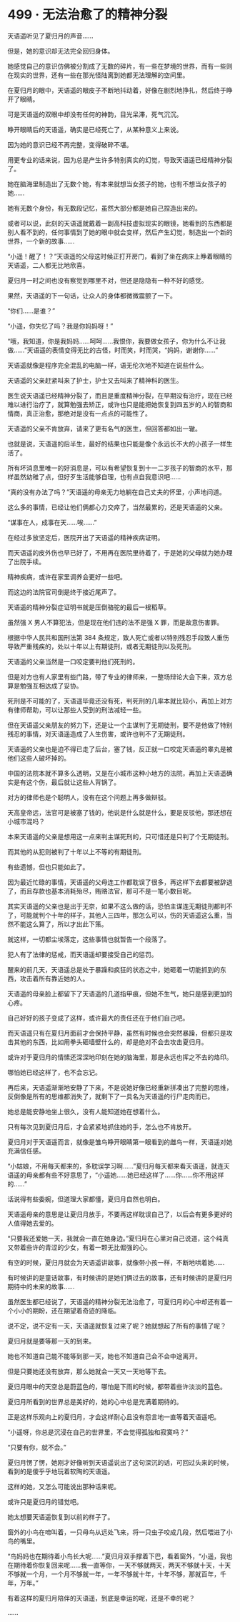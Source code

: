 # 499 · 无法治愈了的精神分裂

天语遥听见了夏归月的声音……

但是，她的意识却无法完全回归身体。

她感觉自己的意识仿佛被分割成了无数的碎片，有一些在梦境的世界，而有一些则在现实的世界，还有一些在那光怪陆离到她都无法理解的空间里。

在夏归月的眼中，天语遥的眼皮子不断地抖动着，好像在剧烈地挣扎，然后终于睁开了眼睛。

可是天语遥的双眼中却没有任何的神韵，目光呆滞，死气沉沉。

睁开眼睛后的天语遥，确实是已经死亡了，从某种意义上来说。

因为她的意识已经不再完整，变得破碎不堪。

用更专业的话来说，因为总是产生许多特别真实的幻觉，导致天语遥已经精神分裂了。

她在脑海里制造出了无数个她，有本来就想当女孩子的她，也有不想当女孩子的她……

她有无数个身份，有无数段记忆，虽然大部分都是她自己捏造出来的。

或者可以说，此刻的天语遥就戴着一副高科技虚拟现实的眼镜，她看到的东西都是别人看不到的，任何事情到了她的眼中就会变样，然后产生幻觉，制造出一个新的世界，一个新的故事……

“小遥！醒了！？”天语遥的父母这时候正打开房门，看到了坐在病床上睁着眼睛的天语遥，二人都无比地欣喜。

夏归月一时之间也没有察觉到哪里不对，但还是隐隐有一种不好的感觉。

果然，天语遥的下一句话，让众人的身体都微微震颤了一下。

“你们……是谁？”

“小遥，你失忆了吗？我是你妈妈呀！”

“哦，我知道，你是我妈妈……呵呵……我恨你，我要做女孩子，你为什么不让我做……”天语遥的表情变得无比的古怪，时而笑，时而哭，“妈妈，谢谢你……”

天语遥就像是程序完全混乱的电脑一样，语无伦次地不知道在说些什么。

天语遥的父亲赶紧叫来了护士，护士又去叫来了精神科的医生。

医生说天语遥已经精神分裂了，而且是重度精神分裂，在早期没有治疗，现在已经难以进行治疗了，就算勉强去矫正，或许也只是能把她恢复到四五岁的人的智商和情商，真正治愈，那绝对是没有一点点的可能性了。

天语遥的父亲不肯放弃，请来了更有名气的医生，但回答都如出一辙。

也就是说，天语遥的后半生，最好的结果也只能是像个永远长不大的小孩子一样生活了。

所有坏消息里唯一的好消息是，可以有希望恢复到十一二岁孩子的智商的水平，那样虽然幼稚了点，但好歹生活能够自理，也有点自我意识吧……

“真的没有办法了吗？”天语遥的母亲无力地躺在自己丈夫的怀里，小声地问道。

这么多的事情，已经让他们俩都心力交瘁了，当然最累的，还是天语遥的父亲。

“谋事在人，成事在天……唉……”

在经过多放坚定后，医院开出了天语遥的精神疾病证明。

而天语遥的皮外伤也早已好了，不用再在医院里待着了，于是她的父母就为她办理了出院手续。

精神疾病，或许在家里调养会更好一些吧。

而这边的法院官司倒是终于接近尾声了。

天语遥的精神分裂症证明书就是压倒骆驼的最后一根稻草。

虽然强 X 男人不算犯法，但是现在他们违的法不是强 X 罪，而是故意伤害罪。

根据中华人民共和国刑法第 384 条规定，致人死亡或者以特别残忍手段致人重伤导致严重残疾的，处以十年以上有期徒刑，或者无期徒刑以及死刑。

天语遥的父亲当然是一口咬定要判他们死刑的。

但是对方也有人家里有些门路，带了专业的律师来，一整场辩论大会下来，双方总算是勉强互相达成了妥协。

死刑是不可能的了，天语遥毕竟还没有死，判死刑的几率本就比较小，再加上对方有律师帮助，可以让那些人受到的刑法减轻一些。

但在天语遥父亲朋友的努力下，还是让一个主谋判了无期徒刑，要不是他做了特别残忍的事情，对天语遥造成了人生伤害，或许也判不了无期徒刑。

天语遥的父亲也是迫不得已走了后台，塞了钱，反正就一口咬定天语遥的睾丸是被他们这些人破坏掉的。

中国的法院本就不算多么透明，又是在小城市这种小地方的法院，再加上天语遥确实是有这个伤，最后就让这些人背锅了。

对方的律师也是个聪明人，没有在这个问题上再多做辩驳。

天高皇帝远，法官可是被塞了钱的，他说是什么就是什么，要是反驳他，那还想在小城市混吗？

本来天语遥的父亲是想用这一点来判主谋死刑的，只可惜还是只判了个无期徒刑。

而其他的从犯则被判了十年以上不等的有期徒刑。

有些遗憾，但也只能如此了。

因为最近忙碌的事情，天语遥的父母连工作都耽误了很多，再这样下去都要被辞退了，而且存款也基本消耗殆尽，贿赂法官，那可不是一笔小数目呢。

其实天语遥的父亲也是出于无奈，如果不这么做的话，恐怕主谋连无期徒刑都判不了，可能就判个十年的样子，其他人三四年，那怎么可以，伤的天语遥这么重，当然不能这么算了，所以才出此下策。

就这样，一切都尘埃落定，这些事情也就暂告一个段落了。

犯人有了法律的惩戒，而天语遥却要接受自己的惩罚。

醒来的前几天，天语遥总是处于暴躁和疯狂的状态之中，她砸着一切能抓到的东西，攻击着所有靠近她的人。

天语遥的母亲脸上都留下了天语遥的几道指甲痕，但她不生气，她只是感到更加的心疼。

自己好好的孩子变成了这样，或许最大的责任还在于他们自己吧。

而天语遥只有在夏归月面前才会保持平静，虽然有时候也会突然暴躁，但都只是攻击其他的东西，比如用拳头砸墙壁什么的，却是绝对不会去攻击夏归月。

或许对于夏归月的情愫还深深地印刻在她的脑海里，那是永远也挥之不去的烙印。

哪怕她已经这样了，也不会忘记。

再后来，天语遥渐渐地安静了下来，不是说她好像已经重新拼凑出了完整的思维，反倒像是所有的思维都消失了，就剩下了一具名为天语遥的行尸走肉而已。

她总是能安静地坐上很久，没有人能知道她在想着什么。

只有每次见到夏归月后，才会紧紧地抓住她的手，怎么也不肯放开。

夏归月对于天语遥而言，就像是雏鸟睁开眼睛第一眼看到的雌鸟一样，天语遥对她充满信任感。

“小姑娘，不用每天都来的，多耽误学习啊……”夏归月每天都来看天语遥，就连天语遥的母亲都有些不好意思了，“小遥她……她已经这样了……你……你不用这样的……”

话说得有些委婉，但道理大家都懂，夏归月自然也明白。

天语遥母亲的意思是让夏归月放手，不要再这样耽误自己了，以后会有更多更好的人值得她去爱的。

“只要我还爱她一天，我就会一直在她身边。”夏归月在心里对自己说道，这个纯真又带着些许的青涩的少女，有着一颗无比倔强的心。

有空的时候，夏归月就会为天语遥讲故事，就像带小孩一样，不断地哄着她……

有时候讲的是童话故事，有时候讲的是她们俩过去的故事，还有时候讲的是夏归月期待中的未来的故事……

虽然医生都已经说了，天语遥的精神分裂无法治愈了，可夏归月的心中却还有着一个小小的期盼，还在期望着奇迹的降临。

说不定，说不定有一天，天语遥就恢复过来了呢？她就想起了所有的事情了呢？

夏归月就是要等那一天的到来。

她也不知道自己能不能等到那一天，她也不知道自己会不会中途离开。

但是只要她还没有放弃，那么她就会一天又一天地等下去。

夏归月眼中的天空总是蔚蓝色的，哪怕是下雨的时候，都带着些许淡淡的蓝色。

夏归月所看到的世界总是美好的，她的心中总是充满着期待的。

正是这样乐观向上的夏归月，才会这样耐心且没有怨言地一直等着天语遥吧。

“小遥呀，你总是沉浸在自己的世界里，不会觉得孤独和寂寞吗？”

“只要有你，就不会。”

夏归月愣了愣，她刚才好像听到天语遥说出了这句深沉的话，可回过头来的时候，看到的是傻乎乎地玩着软陶的天语遥。

这样的她，又怎么可能说出那种话来呢。

或许只是夏归月的错觉吧。

她太想要天语遥恢复到以前的样子了。

窗外的小鸟在啼叫着，一只母鸟从远处飞来，将一只虫子咬成几段，然后喂进了小鸟的嘴里。

“鸟妈妈也在期待着小鸟长大呢……”夏归月双手撑着下巴，看着窗外，“小遥，我也在期待着你恢复回来呢……我一直等你，一天不够就两天，两天不够就十天，十天不够就一个月，一个月不够就一年，一年不够就十年，十年不够，那就百年，千年，万年。”

有着这样的夏归月陪伴的天语遥，到底是幸运的呢，还是不幸的呢？

……
